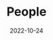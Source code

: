 ---
title: People
date: 2022-10-24

type: landing

sections:
  - block: people
    content:
      title: Meet the Team
      # Choose which groups/teams of users to display.
      #   Edit `user_groups` in each user's profile to add them to one or more of these groups.
      user_groups:
          - Principal Investigators
          - Researchers
          - Grad Students
          - Administration
          - Alumni
      sort_by: Params.last_name
      sort_ascending: false
    design:
      show_interests: false
      show_role: true
      show_social: true
---